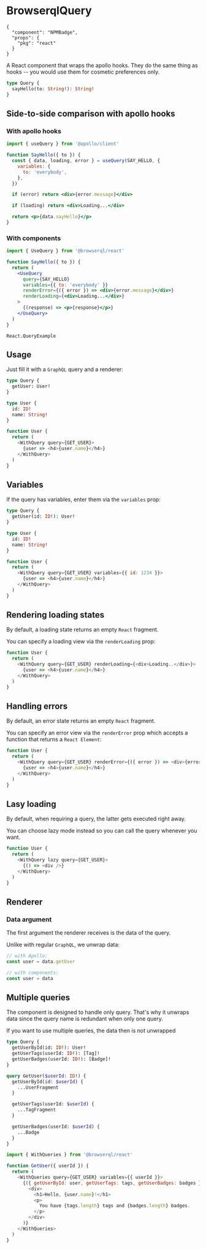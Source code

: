 # BrowserqlQuery

```component
{
  "component": "NPMBadge",
  "props": {
    "pkg": "react"
  }
}
```

A React component that wraps the apollo hooks. They do the same thing as hooks -- you would use them for cosmetic preferences only.

```graphql
type Query {
  sayHello(to: String!): String!
}
```

## Side-to-side comparison with apollo hooks

### With apollo hooks

```jsx
import { useQuery } from '@apollo/client'

function SayHello({ to }) {
  const { data, loading, error } = useQuery(SAY_HELLO, {
    variables: {
      to: 'everybody',
    },
  })

  if (error) return <div>{error.message}</div>

  if (loading) return <div>Loading...</div>

  return <p>{data.sayHello}</p>
}
```

### With components

```jsx
import { UseQuery } from '@browserql/react'

function SayHello({ to }) {
  return (
    <UseQuery
      query={SAY_HELLO}
      variables={{ to: 'everybody' }}
      renderError={({ error }) => <div>{error.message}</div>}
      renderLoading={<div>Loading...</div>}
    >
      {(response) => <p>{response}</p>}
    </UseQuery>
  )
}
```

```snapshot
React.QueryExample
```

## Usage

Just fill it with a `GraphQL` query and a renderer:

```graphql
type Query {
  getUser: User!
}

type User {
  id: ID!
  name: String!
}
```

```javascript
function User {
  return (
    <WithQuery query={GET_USER}>
      {user => <h4>{user.name}</h4>}
    </WithQuery>
  )
}
```

## Variables

If the query has variables, enter them via the `variables` prop:

```graphql
type Query {
  getUser(id: ID!): User!
}

type User {
  id: ID!
  name: String!
}
```

```javascript
function User {
  return (
    <WithQuery query={GET_USER} variables={{ id: 1234 }}>
      {user => <h4>{user.name}</h4>}
    </WithQuery>
  )
}
```

## Rendering loading states

By default, a loading state returns an empty `React` fragment.

You can specify a loading view via the `renderLoading` prop:

```javascript
function User {
  return (
    <WithQuery query={GET_USER} renderLoading={<div>Loading..</div>}>
      {user => <h4>{user.name}</h4>}
    </WithQuery>
  )
}
```

## Handling errors

By default, an error state returns an empty `React` fragment.

You can specify an error view via the `renderError` prop which accepts a function that returns a `React Element`:

```javascript
function User {
  return (
    <WithQuery query={GET_USER} renderError={({ error }) => <div>{error.message}</div>}>
      {user => <h4>{user.name}</h4>}
    </WithQuery>
  )
}
```

## Lasy loading

By default, when requiring a query, the latter gets executed right away.

You can choose lazy mode instead so you can call the query whenever you want.

```javascript
function User {
  return (
    <WithQuery lazy query={GET_USER}>
      {() => <div />}
    </WithQuery>
  )
}
```

## Renderer

### Data argument

The first argument the renderer receives is the data of the query.

Unlike with regular `GraphQL`, we unwrap data:

```javascript
// with Apollo:
const user = data.getUser

// with components:
const user = data
```

## Multiple queries

The component is designed to handle only query. That's why it unwraps data since the query name is redundant when only one query.

If you want to use multiple queries, the data then is not unwrapped

```graphql
type Query {
  getUserById(id: ID!): User!
  getUserTags(userId: ID!): [Tag]!
  getUserBadges(userId: ID!): [Badge]!
}
```

```graphql
query GetUser($userId: ID!) {
  getUserById(id: $userId) {
    ...UserFragment
  }

  getUserTags(userId: $userId) {
    ...TagFragment
  }

  getUserBadges(userId: $userId) {
    ...Badge
  }
}
```

```javascript
import { WithQueries } from '@browserql/react'

function GetUser({ userId }) {
  return (
    <WithQueries query={GET_USER} variables={{ userId }}>
      {({ getUserById: user, getUserTags: tags, getUserBadges: badges }) => (
        <div>
          <h1>Hello, {user.name}!</h1>
          <p>
            You have {tags.length} tags and {badges.length} badges.
          </p>
        </div>
      )}
    </WithQueries>
  )
}
```
